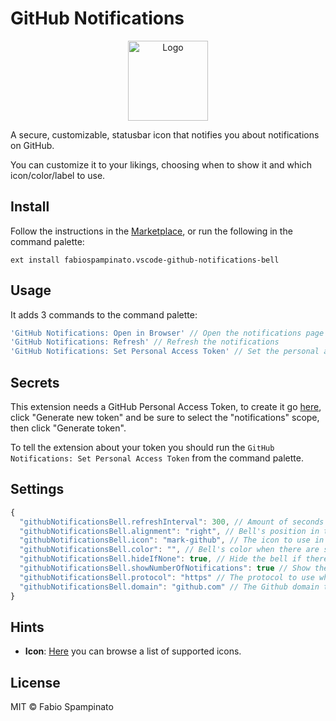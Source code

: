 # GitHub Notifications

<p align="center">
  <img src="https://raw.githubusercontent.com/fabiospampinato/vscode-github-notifications-bell/master/resources/logo.png" width="128" alt="Logo">
</p>

A secure, customizable, statusbar icon that notifies you about notifications on GitHub.

You can customize it to your likings, choosing when to show it and which icon/color/label to use.

## Install

Follow the instructions in the [Marketplace](https://marketplace.visualstudio.com/items?itemName=fabiospampinato.vscode-github-notifications-bell), or run the following in the command palette:

```shell
ext install fabiospampinato.vscode-github-notifications-bell
```

## Usage

It adds 3 commands to the command palette:

```js
'GitHub Notifications: Open in Browser' // Open the notifications page in the browser
'GitHub Notifications: Refresh' // Refresh the notifications
'GitHub Notifications: Set Personal Access Token' // Set the personal access token
```

## Secrets

This extension needs a GitHub Personal Access Token, to create it go [here](https://github.com/settings/tokens), click "Generate new token" and be sure to select the "notifications" scope, then click "Generate token".

To tell the extension about your token you should run the `GitHub Notifications: Set Personal Access Token` from the command palette.

## Settings

```js
{
  "githubNotificationsBell.refreshInterval": 300, // Amount of seconds to wait before each refresh
  "githubNotificationsBell.alignment": "right", // Bell's position in the statusbar (left/right)
  "githubNotificationsBell.icon": "mark-github", // The icon to use in the statusbar
  "githubNotificationsBell.color": "", // Bell's color when there are some notifications
  "githubNotificationsBell.hideIfNone": true, // Hide the bell if there are no notifications
  "githubNotificationsBell.showNumberOfNotifications": true // Show the number of notifications alongside the bell icon
  "githubNotificationsBell.protocol": "https" // The protocol to use when quering GitHub
  "githubNotificationsBell.domain": "github.com" // The Github domain to query against. Github Enterprise may use a different domain
}
```

## Hints

- **Icon**: [Here](https://code.visualstudio.com/api/references/icons-in-labels#icon-listing) you can browse a list of supported icons.

## License

MIT © Fabio Spampinato
